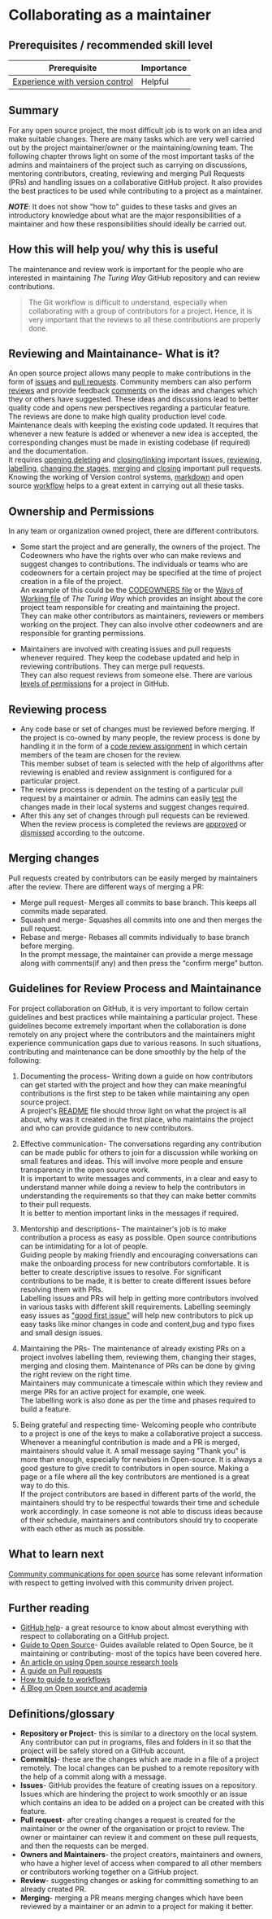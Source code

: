 # Collaborating as a maintainer

## Prerequisites / recommended skill level
> 

| Prerequisite | Importance | 
| -------------|----------|
| [Experience with version control](/version_control/version_control) | Helpful | 

## Summary
For any open source project, the most difficult job is to work on an idea and make suitable changes. There are many tasks which are very well carried out by the project maintainer/owner or the maintaining/owning team. 
The following chapter throws light on some of the most important tasks of the admins and maintainers of the project such as carrying on discussions, mentoring contributors, creating, reviewing and merging Pull Requests (PRs) and handling issues on a collaborative GitHub project. It also provides the best practices to be used while contributing to a project as a maintainer.

**_NOTE_**: It does not show "how to" guides to these tasks and gives an introductory knowledge about what are the major responsibilities of a maintainer and how these responsibilities should ideally be carried out.

## How this will help you/ why this is useful 
The maintenance and review work is important for the people who are interested in maintaining _The Turing Way_ GitHub repository and can review contributions. 
>The Git workflow is difficult to understand, especially when collaborating with a group of contributors for a project. Hence, it is very important that the reviews to all these contributions are properly done.

## Reviewing and Maintainance- What is it?
An open source project allows many people to make contributions in the form of [issues](https://help.github.com/en/github/managing-your-work-on-github/about-issues) and [pull requests](https://help.github.com/en/github/collaborating-with-issues-and-pull-requests/about-pull-requests).
Community members can also perform [reviews](https://help.github.com/en/github/collaborating-with-issues-and-pull-requests/about-pull-request-reviews) and provide feedback [comments](https://help.github.com/en/github/collaborating-with-issues-and-pull-requests/commenting-on-a-pull-request) on the ideas and changes which they or others have suggested.
These ideas and discussions lead to better quality code and opens new perspectives regarding a particular feature. The reviews are done to make high quality production level code.  
Maintenance deals with keeping the existing code updated. It requires that whenever a new feature is added or whenever a new idea is accepted, the corresponding changes must be made in existing codebase (if required) and the documentation.  
It requires [opening](https://help.github.com/en/github/managing-your-work-on-github/creating-an-issue),[deleting](https://help.github.com/en/github/managing-your-work-on-github/deleting-an-issue) and [closing/linking](https://help.github.com/en/github/managing-your-work-on-github/linking-a-pull-request-to-an-issue) important issues, [reviewing](https://help.github.com/en/github/collaborating-with-issues-and-pull-requests/reviewing-proposed-changes-in-a-pull-request), [labelling](https://help.github.com/en/github/managing-your-work-on-github/labeling-issues-and-pull-requests), [changing the stages](https://help.github.com/en/github/collaborating-with-issues-and-pull-requests/changing-the-stage-of-a-pull-request), [merging](https://help.github.com/en/github/collaborating-with-issues-and-pull-requests/merging-a-pull-request) and [closing](https://help.github.com/en/github/collaborating-with-issues-and-pull-requests/closing-a-pull-request) important pull requests.  
Knowing the working of Version control systems, [markdown](https://guides.github.com/features/mastering-markdown/) and open source [workflow](https://guides.github.com/introduction/flow/) helps to a great extent in carrying out all these tasks.

## Ownership and Permissions 
In any team or organization owned project, there are different contributors. 

- Some start the project and are generally, the owners of the project. The Codeowners who have the rights over who can make reviews and suggest changes to contributions. The individuals or teams who are codeowners for a certain project may be specified at the time of project creation in a file of the project.  
An example of this could be the [CODEOWNERS file](https://help.github.com/en/github/creating-cloning-and-archiving-repositories/about-code-owners) or the [Ways of Working file](https://github.com/alan-turing-institute/the-turing-way/blob/master/ways_of_working.md) of _The Turing Way_ which provides an insight about the core project team responsible for creating and maintaining the project.   
They can make other contributors as maintainers, reviewers or members working on the project. They can also involve other codeowners and are responsible for granting permissions. 

- Maintainers are involved with creating issues and pull requests whenever required. They keep the codebase updated and help in reviewing contributions. They can merge pull requests.  
They can also request reviews from someone else. There are various [levels of permissions](https://help.github.com/en/github/setting-up-and-managing-organizations-and-teams/repository-permission-levels-for-an-organization) for a project in GitHub.

## Reviewing process
- Any code base or set of changes must be reviewed before merging. If the project is co-owned by many people, the review process is done by handling it in the form of a [code review assignment](https://help.github.com/en/github/setting-up-and-managing-organizations-and-teams/managing-code-review-assignment-for-your-team) in which certain members of the team are chosen for the review.  
This member subset of team is selected with the help of algorithms after reviewing is enabled and review assignment is configured for a particular project.  
- The review process is dependent on the testing of a particular pull request by a maintainer or admin. The admins can easily [test](https://help.github.com/en/github/collaborating-with-issues-and-pull-requests/checking-out-pull-requests-locally) the changes made in their local systems and suggest changes required.  
- After this any set of changes through pull requests can be reviewed. When the review process is completed the reviews are [approved](https://help.github.com/en/github/collaborating-with-issues-and-pull-requests/approving-a-pull-request-with-required-reviews) or [dismissed](https://help.github.com/en/github/collaborating-with-issues-and-pull-requests/dismissing-a-pull-request-review) according to the outcome. 

## Merging changes
Pull requests created by contributors can be easily merged by maintainers after the review. There are different ways of merging a PR:
- Merge pull request- Merges all commits to base branch. This keeps all commits made separated. 
- Squash and merge- Squashes all commits into one and then merges the pull request. 
- Rebase and merge- Rebases all commits individually to base branch before merging.  
In the prompt message, the maintainer can provide a merge message along with comments(if any) and then press the “confirm merge” button.

## Guidelines for Review Process and Maintainance
For project collaboration on GitHub, it is very important to follow certain guidelines and best practices while maintaining a particular project. These guidelines become extremely important when the collaboration is done remotely on any project where the contributors and the maintainers might experience communication gaps due to various reasons. In such situations, contributing and maintenance can be done smoothly by the help of the following:

1. Documenting the process- Writing down a guide on how contributors can get started with the project and how they can make meaningful contributions is the first step to be taken while maintaining any open source project.  
A project's [README](https://help.github.com/en/github/creating-cloning-and-archiving-repositories/about-readmes) file should throw light on what the project is all about, why was it created in the first place, who maintains the project and who can provide guidance to new contributors.

2. Effective communication- The conversations regarding any contribution can be made public for others to join for a discussion while working on small features and ideas. This will involve more people and ensure transparency in the open source work.  
It is important to write messages and comments, in a clear and easy to understand manner while doing a review to help the contributors in understanding the requirements so that they can make better commits to their pull requests.  
It is better to mention important links in the messages if required.

3. Mentorship and descriptions- The maintainer's job is to make contribution a process as easy as possible. Open source contributions can be intimidating for a lot of people.  
Guiding people by making friendly and encouraging conversations can make the onboarding process for new contributors comfortable. It is better to create descriptive issues to resolve. For significant contributions to be made, it is better to create different issues before resolving them with PRs.  
Labelling issues and PRs will help in getting more contributors involved in various tasks with different skill requirements. Labelling seemingly easy issues as ["good first issue"](https://help.github.com/en/github/building-a-strong-community/encouraging-helpful-contributions-to-your-project-with-labels) will help new contributors to pick up easy tasks like minor changes in code and content,bug and typo fixes and small design issues.

4. Maintaining the PRs- The maintenance of already existing PRs on a project involves labelling them, reviewing them, changing their stages, merging and closing them. Maintenance of PRs can be done by giving the right review on the right time.  
Maintainers may communicate a timescale within which they review and merge PRs for an active project for example, one week.  
The labelling work is also done as per the time and phases required to build a feature.

5. Being grateful and respecting time- Welcoming people who contribute to a project is one of the keys to make a collaborative project a success. Whenever a meaningful contribution is made and a PR is merged, maintainers should value it.   A small message saying "Thank you" is more than enough, especially for newbies in Open-source. It is always a good gesture to give credit to contributors in open source. Making a page or a file where all the key contributors are mentioned is a great way to do this.  
If the project contributors are based in different parts of the world, the maintainers should try to be respectful towards their time and schedule work accordingly. In case someone is not able to discuss ideas because of their schedule, maintainers and contributors should try to cooperate with each other as much as possible. 

## What to learn next
[Community communications for open source](https://the-turing-way.netlify.app/open-source-comms/intro.html) has some relevant information with respect to getting involved with this community driven project.

## Further reading
* [GitHub help](https://help.github.com/en)- a great resource to know about almost everything with respect to collaborating on a GitHub project.
* [Guide to Open Source](https://opensource.guide/)- Guides available related to Open Source, be it maintaining or contributing- most of the topics have been covered here.
* [An article on using Open source research tools](https://opensource.com/education/15/11/tools-analyze-collaborate-share-research)
* [A guide on Pull requests](https://www.atlassian.com/blog/git/written-unwritten-guide-pull-requests)
* [How to guide to workflows](https://www.atlassian.com/git/tutorials/comparing-workflows)
* [A Blog on Open source and academia](https://opensource.com/article/19/9/how-open-source-academic-work)

## Definitions/glossary
* **Repository or Project**- this is similar to a directory on the local system. Any contributor can put in programs, files and folders in it so that the project will be safely stored on a GitHub account.
* **Commit(s)**- these are the changes which are made in a file of a project remotely. The local changes can be pushed to a remote repository with the help of a commit along with a message.
* **Issues**- GitHub provides the feature of creating issues on a repository. Issues which are hindering the project to work smoothly or an issue which contains an idea to be added on a project can be created with this feature.
* **Pull request**- after creating changes a request is created for the maintainer or the owner of the organisation or projct to review. The owner or maintainer can review it and comment on these pull requests, and then the requests can be merged.
* **Owners and Maintainers**- the project creators, maintainers and owners, who have a higher level of access when compared to all other members or contributors working together on a GitHub project.
* **Review**- suggesting changes or asking for committing something to an already created PR.
* **Merging**- merging a PR means merging changes which have been reviewed by a maintainer or an admin to a project for making it better.
